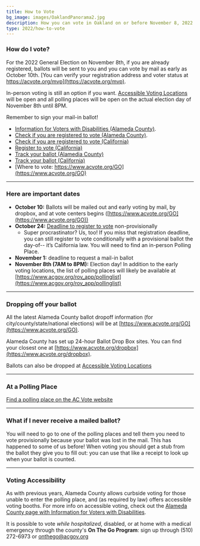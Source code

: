 ```yaml
---
title: How to Vote
bg_image: images/OaklandPanorama2.jpg
description: How you can vote in Oakland on or before November 8, 2022
type: 2022/how-to-vote
---
```

### How do I vote?

For the 2022 General Election on November 8th, if you are already registered, ballots will be sent to you and you can vote by mail as early as October 10th.  [You can verify your registration address and voter status at https://acvote.org/mvp](https://acvote.org/mvp).

In-person voting is still an option if you want. [Accessible Voting Locations](https://www.acvote.org/GO) will be open and all polling places will be open on the actual election day of November 8th until 8PM.

Remember to sign your mail-in ballot!

* [Information for Voters with Disabilities (Alameda County)](https://www.acvote.org/accessibility.page).
* [Check if you are registered to vote (Alameda County)](https://acvote.org/mvp).
* [Check if you are registered to vote (California)](https://voterstatus.sos.ca.gov/)
* [Register to vote (California)](https://registertovote.ca.gov/)
* [Track your ballot (Alamedia County)](https://acvote.ballottrax.net)
* [Track your ballot (California)](https://california.ballottrax.net/)
* [Where to vote: https://www.acvote.org/GO](https://www.acvote.org/GO)

- - -

### Here are important dates

* **October 10:**  Ballots will be mailed out and early voting by mail, by dropbox, and at vote centers begins ([https://www.acvote.org/GO](https://www.acvote.org/GO))
* **October 24:** [Deadline to register to vote](https://registertovote.ca.gov/) non-provisionally
  * Super procrastinator? Us, too! If you miss that registration deadline, you can still register to vote conditionally with a provisional ballot the day-of-- it’s California law.  You will need to find an in-person Polling Place. 
* **November 1:** deadline to request a mail-in ballot
* **November 8th (7AM to 8PM):** Election day! In addition to the early voting locations, the list of polling places will likely be available at [https://www.acgov.org/rov_app/pollinglist](https://www.acgov.org/rov_app/pollinglist)


- - -

### Dropping off your ballot

All the latest Alameda County ballot dropoff information (for city/county/state/national elections) will be at [https://www.acvote.org/GO](https://www.acvote.org/GO).

Alameda County has set up 24-hour Ballot Drop Box sites. You can find your closest one at [https://www.acvote.org/dropbox](https://www.acvote.org/dropbox).

Ballots can also be dropped at [Accessible Voting Locations](https://acvote.org/go)

- - -

### At a Polling Place

[Find a polling place on the AC Vote website](https://www.acgov.org/rov_app/pollinglist)

- - -

### What if I never receive a mailed ballot?

You will need to go to one of the polling places and tell them you need to vote provisionally because your ballot was lost in the mail. This has happened to some of us before!  When voting you should get a stub from the ballot they give you to fill out: you can use that like a receipt to look up when your ballot is counted.

- - -

### Voting Accessibility

As with previous years, Alameda County allows curbside voting for those unable to enter the polling place, and (as required by law) offers accessible voting booths. For more info on accessible voting, check out the [Alameda County page with Information for Voters with Disabilities](https://www.acvote.org/accessibility.page).

It is possible to vote _while hospitalized_, disabled, or at home with a medical emergency through the county's **On The Go Program**: sign up through (510) 272-6973 or onthego@acgov.org
